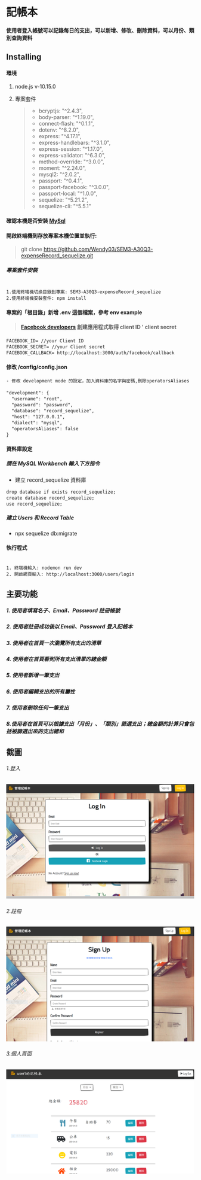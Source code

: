 # 記帳本

#### 使用者登入帳號可以記錄每日的支出，可以新增、修改、刪除資料，可以月份、類別查詢資料

## Installing

#### 環境

1.  node.js v-10.15.0

2.  專案套件
    > - bcryptjs: "^2.4.3",
    > - body-parser: "^1.19.0",
    > - connect-flash: "^0.1.1",
    > - dotenv: "^8.2.0",
    > - express: "^4.17.1",
    > - express-handlebars: "^3.1.0",
    > - express-session: "^1.17.0",
    > - express-validator: "^6.3.0",
    > - method-override: "^3.0.0",
    > - moment: "^2.24.0",
    > - mysql2: "^2.0.2",
    > - passport: "^0.4.1",
    > - passport-facebook: "^3.0.0",
    > - passport-local: "^1.0.0",
    > - sequelize: "^5.21.2",
    > - sequelize-cli: "^5.5.1"

#### 確認本機是否安裝 [MySql](https://dev.mysql.com/downloads/windows/installer/)

#### 開啟終端機到存放專案本機位置並執行:

> git clone https://github.com/Wendy03/SEM3-A30Q3-expenseRecord_sequelize.git

##### 專案套件安裝

```

1.使用終端機切換目錄到專案: SEM3-A30Q3-expenseRecord_sequelize
2.使用終端機安裝套件: npm install

```

#### 專案的「根目錄」新增 .env 這個檔案，參考 env example

> #### [Facebook developers](https://developers.facebook.com/) 創建應用程式取得 client ID ' client secret

```
FACEBOOK_ID= //your Client ID
FACEBOOK_SECRET= //your Client secret
FACEBOOK_CALLBACK= http://localhost:3000/auth/facebook/callback
```

#### 修改 /config/config.json

```
- 修改 development mode 的設定，加入資料庫的名字與密碼,刪除operatorsAliases

"development": {
  "username": "root",
  "password": "password",
  "database": "record_sequelize",
  "host": "127.0.0.1",
  "dialect": "mysql",
  "operatorsAliases": false
}
```

#### 資料庫設定

##### 請在 MySQL Workbench 輸入下方指令

- 建立 record_sequelize 資料庫

```
drop database if exists record_sequelize;
create database record_sequelize;
use record_sequelize;
```

##### 建立 Users 和 Record Table

- npx sequelize db:migrate

#### 執行程式

```

1. 終端機輸入: nodemon run dev
2. 開啟網頁輸入: http://localhost:3000/users/login

```

## 主要功能

##### 1. 使用者填寫名子、Email、Password 註冊帳號

##### 2. 使用者註冊成功後以 Email、Password 登入記帳本

##### 3. 使用者在首頁一次瀏覽所有支出的清單

##### 4. 使用者在首頁看到所有支出清單的總金額

##### 5. 使用者新增一筆支出

##### 6. 使用者編輯支出的所有屬性

##### 7. 使用者刪除任何一筆支出

##### 8.使用者在首頁可以根據支出「月份」、「類別」篩選支出；總金額的計算只會包括被篩選出來的支出總和

## 截圖

###### 1.登入

![image](https://github.com/Wendy03/SEM3-A30Q3-expenseRecord_sequelize/blob/master/public/img/loginpage.PNG)

###### 2.註冊

![image](https://github.com/Wendy03/SEM3-A30Q3-expenseRecord_sequelize/blob/master/public/img/signuppage.PNG)

###### 3.個人頁面

![image](https://github.com/Wendy03/SEM3-A30Q3-expenseRecord_sequelize/blob/master/public/img/userpage.PNG)
